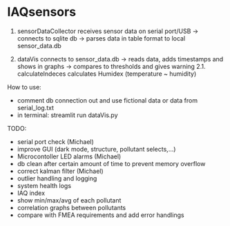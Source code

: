 # IAQsensors

1. sensorDataCollector receives sensor data on serial port/USB -> connects to sqlite db -> parses data in table format to local sensor_data.db

2. dataVis connects to sensor_data.db -> reads data, adds timestamps and shows in graphs -> compares to thresholds and gives warning
2.1. calculateIndeces calculates Humidex (temperature ~ humidity)

How to use:
- comment db connection out and use fictional data or data from serial_log.txt
- in terminal: streamlit run dataVis.py


TODO: 
- serial port check (Michael)
- improve GUI (dark mode, structure, pollutant selects,...)
- Microcontoller LED alarms (Michael)
- db clean after certain amount of time to prevent memory overflow
- correct kalman filter (Michael)
- outlier handling and logging
- system health logs
- IAQ index
- show min/max/avg of each pollutant
- correlation graphs between pollutants
- compare with FMEA requirements and add error handlings
